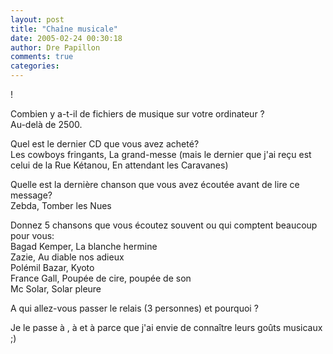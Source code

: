 ```yaml
---
layout: post
title: "Chaîne musicale"
date: 2005-02-24 00:30:18
author: Dre Papillon
comments: true
categories: 
---
```



 !

Combien y a-t-il de fichiers de musique sur votre ordinateur ?  <br/>
Au-delà de 2500.

Quel est le dernier CD que vous avez acheté?<br/>
Les cowboys fringants, La grand-messe (mais le dernier que j'ai reçu est celui de la Rue Kétanou, En attendant les Caravanes)

Quelle est la dernière chanson que vous avez écoutée avant de lire ce message? <br/>
Zebda, Tomber les Nues

Donnez 5 chansons que vous écoutez souvent ou qui comptent beaucoup pour vous: <br/>
Bagad Kemper, La blanche hermine<br/>
Zazie, Au diable nos adieux<br/>
Polémil Bazar, Kyoto<br/>
France Gall, Poupée de cire, poupée de son<br/>
Mc Solar, Solar pleure

A qui allez-vous passer le relais (3 personnes) et pourquoi ?

Je le passe à , à  et à  parce que j'ai envie de connaître leurs goûts musicaux ;)